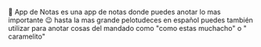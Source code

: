 📝 App de Notas
es una app de notas donde puedes anotar lo mas importante 😉 hasta la mas grande pelotudeces 
en español puedes también utilizar para anotar cosas del mandado 
como "como estas muchacho" o " caramelito"
